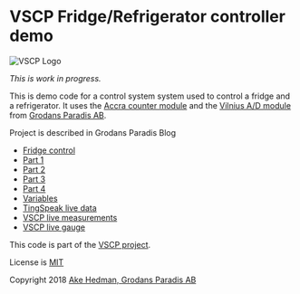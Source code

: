# VSCP Fridge/Refrigerator controller demo

![VSCP Logo](https://www.vscp.org/images/logo_200.png)

*This is work in progress.*

This is demo code for a control system system used to control a fridge and a refrigerator. It uses the [Accra counter module](https://www.grodansparadis.com/accra/accra.html) and the [Vilnius A/D module](http://www.grodansparadis.com/vilnius/vilnius.html) from [Grodans Paradis AB](https://www.grodansparadis.com). 

Project is described in Grodans Paradis Blog 

  - [Fridge control](http://grodansparadis.com/wordpress/?p=1384)
  - [Part 1](http://grodansparadis.com/wordpress/?p=2310)
  - [Part 2](http://grodansparadis.com/wordpress/?p=2324)
  - [Part 3](http://grodansparadis.com/wordpress/?p=2327)
  - [Part 4](http://grodansparadis.com/wordpress/?p=2343)
  - [Variables](http://grodansparadis.com/wordpress/?s=Refrigerator)
  - [TingSpeak live data](https://thingspeak.com/channels/79008)
  - [VSCP live measurements](https://www.eurosource.se/measurements/index.php)
  - [VSCP live gauge](https://www.eurosource.se/measurements/single_gauge.php)

This code is part of the [VSCP project](https://www.vscp.org).


License is [MIT](https://www.google.com/url?sa=t&rct=j&q=&esrc=s&source=web&cd=4&cad=rja&uact=8&ved=2ahUKEwiO2Mv4y_7cAhUFM5oKHSkxA90QFjADegQIBhAB&url=https%3A%2F%2Fopensource.org%2Flicenses%2FMIT&usg=AOvVaw1MsEPekvPKCIceu2jiRDy4)

Copyright 2018 [Ake Hedman, Grodans Paradis AB](akhe@grodansparadis.com)

